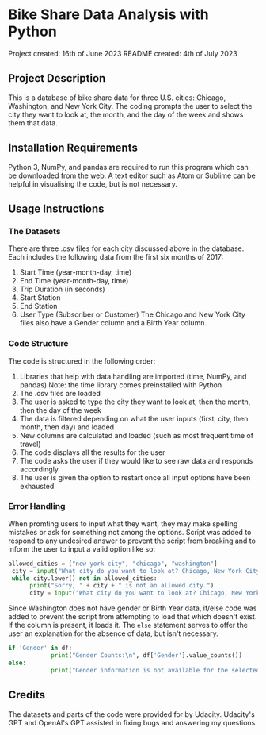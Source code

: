 # Bike Share Data Analysis with Python
Project created: 16th of June 2023
README created: 4th of July 2023
## Project Description
This is a database of bike share data for three U.S. cities: Chicago, Washington, and New York City. The coding prompts the user to select the city they want to look at, the month, and the day of the week and shows them that data.

## Installation Requirements
Python 3, NumPy, and pandas are required to run this program which can be downloaded from the web. A text editor such as Atom or Sublime can be helpful in visualising the code, but is not necessary.

## Usage Instructions
### The Datasets
There are three .csv files for each city discussed above in the database. Each includes the following data from the first six months of 2017:
1. Start Time (year-month-day, time)
2. End Time (year-month-day, time)
3. Trip Duration (in seconds)
4. Start Station
5. End Station
6. User Type (Subscriber or Customer)
The Chicago and New York City files also have a Gender column and a Birth Year column.

### Code Structure
The code is structured in the following order:
1. Libraries that help with data handling are imported (time, NumPy, and pandas)
   Note: the time library comes preinstalled with Python
2. The .csv files are loaded
3. The user is asked to type the city they want to look at, then the month, then the day of the week
4. The data is filtered depending on what the user inputs (first, city, then month, then day) and loaded
5. New columns are calculated and loaded (such as most frequent time of travel)
6. The code displays all the results for the user
7. The code asks the user if they would like to see raw data and responds accordingly
8. The user is given the option to restart once all input options have been exhausted

### Error Handling
When promting users to input what they want, they may make spelling mistakes or ask for something not among the options. Script was added to respond to any undesired answer to prevent the script from breaking and to inform the user to input a valid option like so:

```python
allowed_cities = ["new york city", "chicago", "washington"]
 city = input("What city do you want to look at? Chicago, New York City, or Washington: ")
 while city.lower() not in allowed_cities:
      print("Sorry, " + city + " is not an allowed city.")
      city = input("What city do you want to look at? Chicago, New York City, or Washington: ")
```
Since Washington does not have gender or Birth Year data, if/else code was added to prevent the script from attempting to load that which doesn't exist. If the column is present, it loads it. The `else` statement serves to offer the user an explanation for the absence of data, but isn't necessary. 
```python
if 'Gender' in df:
            print("Gender Counts:\n", df['Gender'].value_counts())
else:
            print("Gender information is not available for the selected city.")
```

## Credits
The datasets and parts of the code were provided for by Udacity. Udacity's GPT and OpenAI's GPT assisted in fixing bugs and answering my questions. 
